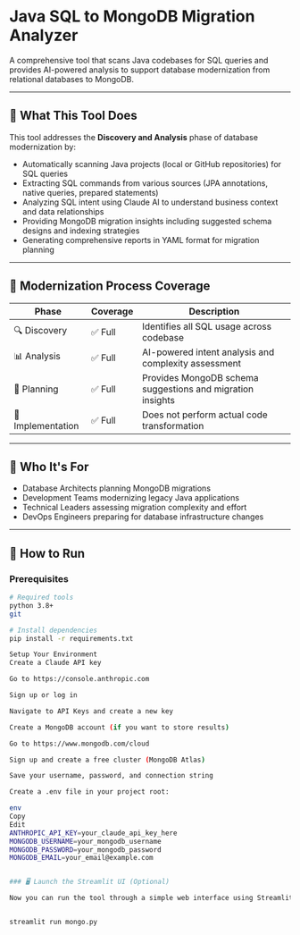 # Java SQL to MongoDB Migration Analyzer

A comprehensive tool that scans Java codebases for SQL queries and provides AI-powered analysis to support database modernization from relational databases to MongoDB.

---

## 🎯 What This Tool Does

This tool addresses the **Discovery and Analysis** phase of database modernization by:

- Automatically scanning Java projects (local or GitHub repositories) for SQL queries
- Extracting SQL commands from various sources (JPA annotations, native queries, prepared statements)
- Analyzing SQL intent using Claude AI to understand business context and data relationships
- Providing MongoDB migration insights including suggested schema designs and indexing strategies
- Generating comprehensive reports in YAML format for migration planning

---

## 🧱 Modernization Process Coverage

| Phase              | Coverage | Description                                              |
|-------------------|----------|----------------------------------------------------------|
| 🔍 Discovery       | ✅ Full  | Identifies all SQL usage across codebase                |
| 📊 Analysis        | ✅ Full  | AI-powered intent analysis and complexity assessment     |
| 🎯 Planning        | ✅ Full  | Provides MongoDB schema suggestions and migration insights |
| 🔧 Implementation | ✅ Full  | Does not perform actual code transformation              |

---

## 👥 Who It's For

- Database Architects planning MongoDB migrations  
- Development Teams modernizing legacy Java applications  
- Technical Leaders assessing migration complexity and effort  
- DevOps Engineers preparing for database infrastructure changes  

---

## 🚀 How to Run

### Prerequisites

```bash
# Required tools
python 3.8+
git

# Install dependencies
pip install -r requirements.txt

Setup Your Environment
Create a Claude API key

Go to https://console.anthropic.com

Sign up or log in

Navigate to API Keys and create a new key

Create a MongoDB account (if you want to store results)

Go to https://www.mongodb.com/cloud

Sign up and create a free cluster (MongoDB Atlas)

Save your username, password, and connection string

Create a .env file in your project root:

env
Copy
Edit
ANTHROPIC_API_KEY=your_claude_api_key_here
MONGODB_USERNAME=your_mongodb_username
MONGODB_PASSWORD=your_mongodb_password
MONGODB_EMAIL=your_email@example.com


### 🖥️ Launch the Streamlit UI (Optional)

Now you can run the tool through a simple web interface using Streamlit:


streamlit run mongo.py
